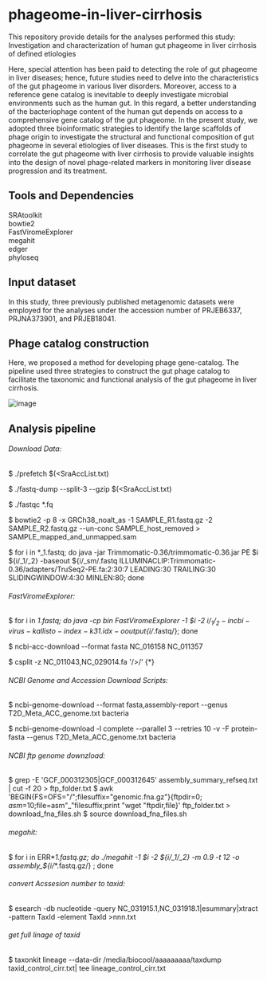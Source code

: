# phageome-in-liver-cirrhosis
This repository provide details for the analyses performed this study:
Investigation and characterization of human gut phageome in liver cirrhosis of defined etiologies




Here, special attention has been paid to detecting the role of gut phageome in liver diseases; hence, future studies need to delve into the characteristics of the gut phageome in various liver disorders. Moreover, access to a reference gene catalog is inevitable to deeply investigate microbial environments such as the human gut. In this regard, a better understanding of the bacteriophage content of the human gut depends on access to a comprehensive gene catalog of the gut phageome. In the present study, we adopted three bioinformatic strategies to identify the large scaffolds of phage origin to investigate the structural and functional composition of gut phageome in several etiologies of liver diseases. This is the first study to correlate the gut phageome with liver cirrhosis to provide valuable insights into the design of novel phage-related markers in monitoring liver disease progression and its treatment.

## Tools and Dependencies

SRAtoolkit\
bowtie2\
FastViromeExplorer\
megahit\
edger\
phyloseq

## Input dataset
In this study, three previously published metagenomic datasets were employed for the analyses under the accession number of PRJEB6337, PRJNA373901, and PRJEB18041.

## Phage catalog construction
Here, we proposed a method for developing phage gene-catalog. The pipeline used three strategies to construct the gut phage catalog to facilitate the taxonomic and functional analysis of the gut phageome in liver cirrhosis.

![image](https://user-images.githubusercontent.com/39089097/147871774-87f8e140-cdc7-43db-b668-e1f1e1a15ca3.png)


## Analysis pipeline

###### Download Data:

$ ./prefetch $(<SraAccList.txt)

$ ./fastq-dump --split-3 --gzip $(<SraAccList.txt)

$ ./fastqc *.fq

$ bowtie2 -p 8 -x GRCh38_noalt_as -1 SAMPLE_R1.fastq.gz -2 SAMPLE_R2.fastq.gz --un-conc SAMPLE_host_removed > SAMPLE_mapped_and_unmapped.sam

$ for i in *_1.fastq; do java -jar Trimmomatic-0.36/trimmomatic-0.36.jar PE $i ${i/_1/_2} -baseout ${i/_sm/.fastq ILLUMINACLIP:Trimmomatic-0.36/adapters/TruSeq2-PE.fa:2:30:7 LEADING:30 TRAILING:30 SLIDINGWINDOW:4:30 MINLEN:80; done


###### FastViromeExplorer:

$ for i in *_1.fastq; do java -cp bin FastViromeExplorer -1 $i -2 ${i/_1/_2} -i ncbi-virus-kallisto-index-k31.idx -o output${i/_*.fastq/}; done

$ ncbi-acc-download --format fasta NC_016158 NC_011357

$ csplit -z NC_011043,NC_029014.fa '/>/' {*}


###### NCBI Genome and Accession Download Scripts:

$ ncbi-genome-download --format fasta,assembly-report --genus T2D_Meta_ACC_genome.txt bacteria

$ ncbi-genome-download -l complete --parallel 3 --retries 10 -v -F protein-fasta --genus T2D_Meta_ACC_genome.txt bacteria


###### NCBI ftp genome downzload:
$ grep -E 'GCF_000312305|GCF_000312645' assembly_summary_refseq.txt | cut -f 20 > ftp_folder.txt
$ awk 'BEGIN{FS=OFS="/";filesuffix="genomic.fna.gz"}{ftpdir=$0;asm=$10;file=asm"_"filesuffix;print "wget "ftpdir,file}' ftp_folder.txt > download_fna_files.sh
$ source download_fna_files.sh


###### megahit:
$ for i in ERR*_1.fastq.gz; do ./megahit -1 $i -2 ${i/_1/_2} -m 0.9  -t 12 -o assembly_${i/_*.fastq.gz/} ; done


###### convert Acssesion number to taxid:
$ esearch -db nucleotide -query NC_031915.1,NC_031918.1|esummary|xtract -pattern TaxId -element TaxId >nnn.txt

###### get full linage of taxid
$ taxonkit lineage --data-dir /media/biocool/aaaaaaaaa/taxdump taxid_control_cirr.txt| tee lineage_control_cirr.txt
